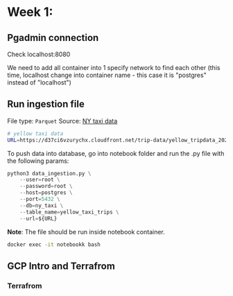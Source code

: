 # Week 1:

## Pgadmin connection
Check localhost:8080

We need to add all container into 1 specify network to find each other (this time, localhost change into container name - this case it is "postgres" instead of "localhost")

## Run ingestion file
File type: `Parquet`
Source: [NY taxi data](https://www.nyc.gov/site/tlc/about/tlc-trip-record-data.page)
```bash
# yellow taxi data
URL=https://d37ci6vzurychx.cloudfront.net/trip-data/yellow_tripdata_2021-01.parquet

```
To push data into database, go into notebook folder and run the .py file with the following params:
```python
python3 data_ingestion.py \
    --user=root \
    --password=root \
    --host=postgres \
    --port=5432 \
    --db=ny_taxi \
    --table_name=yellow_taxi_trips \
    --url=${URL}
```
**Note**: The file should be run inside notebook container.
```bash
docker exec -it notebookk bash
```

## GCP Intro and Terrafrom
### Terrafrom

